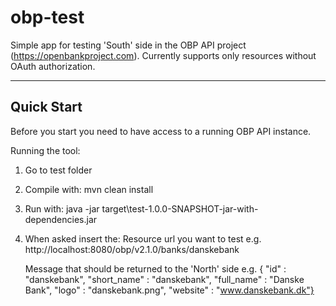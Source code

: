 # obp-test

Simple app for testing 'South' side in the OBP API project (https://openbankproject.com).
Currently supports only resources without OAuth authorization.

---------------------------------------------
Quick Start
---------------------------------------------

Before you start you need to have access to a running OBP API instance.

Running the tool:

1. Go to test folder
2. Compile with: 
	mvn clean install
3. Run with:
	java -jar target\test-1.0.0-SNAPSHOT-jar-with-dependencies.jar
4. When asked insert the:
	Resource url you want to test 
	e.g. 
	http://localhost:8080/obp/v2.1.0/banks/danskebank
	
	Message that should be returned to the 'North' side
	e.g.
	{  "id" : "danskebank",  "short_name" : "danskebank",  "full_name" : "Danske Bank",  "logo" : "danskebank.png",  "website" : "www.danskebank.dk"}
	
